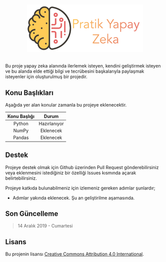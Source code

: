 # <p align="middle" > <img src="https://raw.githubusercontent.com/mrabdullahsahin/pratik-yapay-zeka/master/sources/assets/images/logo.png" height=150 alt="Pratik Yapay Zeka"/> </p>

Bu proje yapay zeka alanında ilerlemek isteyen, kendini geliştirmek isteyen ve bu alanda elde ettiği bilgi ve tecrübesini başkalarıyla paylaşmak isteyenler için oluşturulmuş bir projedir.

## Konu Başlıkları

Aşağıda yer alan konular zamanla bu projeye eklenecektir.

| Konu Başlığı 	|     Durum    	|
|:------------:	|:------------:	|
|    Python    	| Hazırlanıyor 	|
|     NumPy    	|   Eklenecek  	|
|    Pandas    	|   Eklenecek  	|

## Destek

Projeye destek olmak için Github üzerinden Pull Request gönderebilirsiniz veya eklenmesini istediğiniz bir özelliği Issues kısmında açarak belirtebilirsiniz.

Projeye katkıda bulunabilmeniz için izlemeniz gereken adımlar şunlardır;

- Adımlar yakında eklenecek. Şu an geliştirilme aşamasında.

## Son Güncelleme

> 14 Aralık 2019 - Cumartesi

## Lisans

Bu projenin lisansı [Creative Commons Attribution 4.0 International](https://github.com/mrabdullahsahin/pratik-yapay-zeka/blob/master/LICENSE.MD).